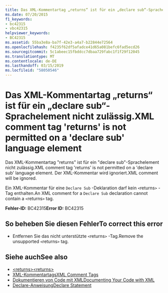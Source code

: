 ```yaml
---
title: Das XML-Kommentartag „returns“ ist für ein „declare sub“-Sprachelement nicht zulässig.
ms.date: 07/20/2015
f1_keywords:
- bc42315
- vbc42315
helpviewer_keywords:
- BC42315
ms.assetid: 55ba3e8a-ba7f-42e3-a4a7-b22844e72564
ms.openlocfilehash: f4235f62df5afadce41d65a081befc6fad5ecd26
ms.sourcegitcommit: 5c1abeec15fbddcc7dbaa729fabc1f1f29f12045
ms.translationtype: MT
ms.contentlocale: de-DE
ms.lasthandoff: 03/15/2019
ms.locfileid: "58050546"
---
```

# <a name="xml-comment-tag-returns-is-not-permitted-on-a-declare-sub-language-element"></a><span data-ttu-id="564c9-102">Das XML-Kommentartag „returns“ ist für ein „declare sub“-Sprachelement nicht zulässig.</span><span class="sxs-lookup"><span data-stu-id="564c9-102">XML comment tag 'returns' is not permitted on a 'declare sub' language element</span></span>
<span data-ttu-id="564c9-103">Das XML-Kommentartag "returns" ist für ein "declare sub"-Sprachelement nicht zulässig.</span><span class="sxs-lookup"><span data-stu-id="564c9-103">XML comment tag 'returns' is not permitted on a 'declare sub' language element.</span></span> <span data-ttu-id="564c9-104">Der XML-Kommentar wird ignoriert.</span><span class="sxs-lookup"><span data-stu-id="564c9-104">XML comment will be ignored.</span></span>  
  
 <span data-ttu-id="564c9-105">Ein XML-Kommentar für eine `Declare Sub` -Deklaration darf kein `<`returns`>` -Tag enthalten.</span><span class="sxs-lookup"><span data-stu-id="564c9-105">An XML comment for a `Declare Sub` declaration cannot contain a `<`returns`>` tag.</span></span>  
  
 <span data-ttu-id="564c9-106">**Fehler-ID:** BC42315</span><span class="sxs-lookup"><span data-stu-id="564c9-106">**Error ID:** BC42315</span></span>  
  
## <a name="to-correct-this-error"></a><span data-ttu-id="564c9-107">So beheben Sie diesen Fehler</span><span class="sxs-lookup"><span data-stu-id="564c9-107">To correct this error</span></span>  
  
-   <span data-ttu-id="564c9-108">Entfernen Sie das nicht unterstützte `<`returns`>` -Tag.</span><span class="sxs-lookup"><span data-stu-id="564c9-108">Remove the unsupported `<`returns`>` tag.</span></span>  
  
## <a name="see-also"></a><span data-ttu-id="564c9-109">Siehe auch</span><span class="sxs-lookup"><span data-stu-id="564c9-109">See also</span></span>

- [<span data-ttu-id="564c9-110">\<returns></span><span class="sxs-lookup"><span data-stu-id="564c9-110">\<returns></span></span>](../../visual-basic/language-reference/xmldoc/returns.md)
- [<span data-ttu-id="564c9-111">XML-Kommentartags</span><span class="sxs-lookup"><span data-stu-id="564c9-111">XML Comment Tags</span></span>](../../visual-basic/language-reference/xmldoc/index.md)
- [<span data-ttu-id="564c9-112">Dokumentieren von Code mit XML</span><span class="sxs-lookup"><span data-stu-id="564c9-112">Documenting Your Code with XML</span></span>](../../visual-basic/programming-guide/program-structure/documenting-your-code-with-xml.md)
- [<span data-ttu-id="564c9-113">Declare-Anweisung</span><span class="sxs-lookup"><span data-stu-id="564c9-113">Declare Statement</span></span>](../../visual-basic/language-reference/statements/declare-statement.md)
